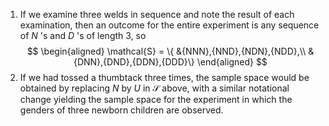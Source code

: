 
1. If we examine three welds in sequence and note the result of each examination, then an outcome for the entire experiment is any sequence of $N$ 's and $D$ 's of length 3, so
    $$
    \begin{aligned}
       \mathcal{S} = \{ 
       &{NNN},{NND},{NDN},{NDD},\\
       &{DNN},{DND},{DDN},{DDD}\}
    \end{aligned}
    $$
2. If we had tossed a thumbtack three times, the sample space would be obtained by replacing $N$ by $U$ in $\mathcal{S}$ above, with a similar notational change yielding the sample space for the experiment in which the genders of three newborn children are observed.